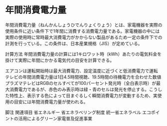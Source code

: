# 年間消費電力量

年間消費電力量（ねんかんしょうひでんりょくりょう）とは、家電機器を実際の使用条件に近い条件下で1年間に消費する消費電力量である。家電機器の中には実際の使用時に常時最大消費電力がかからない製品があるため一定の条件下での計測を行っている。この条件は、日本産業規格（JIS）が定めている。

計算方法
年間消費電力量の計算には1キロワット時（kWh）あたりの電気料金を掛けて実際に年間にかかる電気代の目安を計算できる。

エアコンは運転開始時は最大消費電力、設定温度に近づくと低消費電力で運転
テレビの年間消費電力量は1日4.5時間視聴、19.5時間の待機電力を合わせた数値
プラズマテレビはRGBのセルすべてが100パーセント発光時（全白表示時）が最大消費電力であるが、赤色のみ表示時は緑・青のセルは発光を停止する。こうした特性上、表示する色によって目まぐるしく瞬間消費電力が変動するため、実使用の目安には年間消費電力量が使われる。

脚注
関連項目
省エネルギー
省エネラベリング制度
統一省エネラベル
エコポイントの活用によるグリーン家電普及促進事業